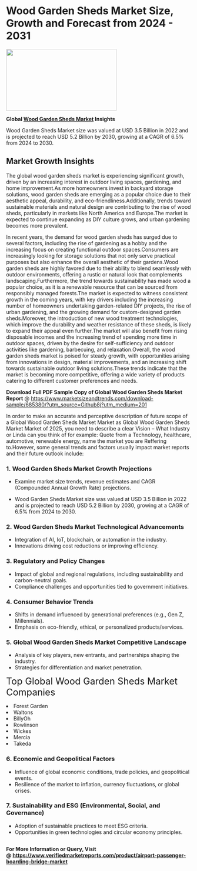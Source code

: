 <H1>Wood Garden Sheds Market Size, Growth and Forecast from 2024 - 2031</H1><img class="aligncenter size-medium wp-image-584254" src="https://thirdeyenews.in/wp-content/uploads/2024/09/Global-Market-Research-300x168.jpeg" alt="" width="300" height="168" /><p><strong>Global&nbsp;<a href="https://www.marketsizeandtrends.com/download-sample/685380/?utm_source=Github8j?utm_medium=201">Wood Garden Sheds Market</a> Insights</strong></p><p>Wood Garden Sheds Market size was valued at USD 3.5 Billion in 2022 and is projected to reach USD 5.2 Billion by 2030, growing at a CAGR of 6.5% from 2024 to 2030.</p><p><h2>Market Growth Insights</h2> <p>The global wood garden sheds market is experiencing significant growth, driven by an increasing interest in outdoor living spaces, gardening, and home improvement.As more homeowners invest in backyard storage solutions, wood garden sheds are emerging as a popular choice due to their aesthetic appeal, durability, and eco-friendliness.Additionally, trends toward sustainable materials and natural design are contributing to the rise of wood sheds, particularly in markets like North America and Europe.The market is expected to continue expanding as DIY culture grows, and urban gardening becomes more prevalent.</p> <p>In recent years, the demand for wood garden sheds has surged due to several factors, including the rise of gardening as a hobby and the increasing focus on creating functional outdoor spaces.Consumers are increasingly looking for storage solutions that not only serve practical purposes but also enhance the overall aesthetic of their gardens.Wood garden sheds are highly favored due to their ability to blend seamlessly with outdoor environments, offering a rustic or natural look that complements landscaping.Furthermore, the trend towards sustainability has made wood a popular choice, as it is a renewable resource that can be sourced from responsibly managed forests.The market is expected to witness consistent growth in the coming years, with key drivers including the increasing number of homeowners undertaking garden-related DIY projects, the rise of urban gardening, and the growing demand for custom-designed garden sheds.Moreover, the introduction of new wood treatment technologies, which improve the durability and weather resistance of these sheds, is likely to expand their appeal even further.The market will also benefit from rising disposable incomes and the increasing trend of spending more time in outdoor spaces, driven by the desire for self-sufficiency and outdoor activities like gardening, barbecuing, and relaxation.Overall, the wood garden sheds market is poised for steady growth, with opportunities arising from innovations in design, material improvements, and an increasing shift towards sustainable outdoor living solutions.These trends indicate that the market is becoming more competitive, offering a wide variety of products catering to different customer preferences and needs.</p> <p><span class=""><strong>Download Full PDF Sample Copy of Global Wood Garden Sheds Market Report</strong> @ <a href="https://www.marketsizeandtrends.com/download-sample/685380/?utm_source=Github8j?utm_medium=201" target="_blank">https://www.marketsizeandtrends.com/download-sample/685380/?utm_source=Github8j?utm_medium=201</a></span></p><p>In order to make an accurate and perceptive description of future scope of a Global&nbsp;Wood Garden Sheds Market Market as Global&nbsp;Wood Garden Sheds Market Market of 2025, you need to describe a clear Vision &ndash; What Industry or Linda can you think of for example: Quote from a Technology, healthcare, automotive, renewable energy, name the market you are Reffering to.However, some general trends and factors usually impact market reports and their future outlook include:</p><h3>1.&nbsp;<strong>Wood Garden Sheds Market Growth Projections</strong></h3><ul><li>Examine market size trends, revenue estimates and CAGR (Compounded Annual Growth Rate) projections.</li><li><p>Wood Garden Sheds Market size was valued at USD 3.5 Billion in 2022 and is projected to reach USD 5.2 Billion by 2030, growing at a CAGR of 6.5% from 2024 to 2030.</p></li></ul><h3>2.&nbsp;<strong>Wood Garden Sheds Market Technological Advancements</strong></h3><ul><li>Integration of AI, IoT, blockchain, or automation in the industry.</li><li>Innovations driving cost reductions or improving efficiency.</li></ul><h3>3.&nbsp;<strong>Regulatory and Policy Changes</strong></h3><ul><li>Impact of global and regional regulations, including sustainability and carbon-neutral goals.</li><li>Compliance challenges and opportunities tied to government initiatives.</li></ul><h3>4.&nbsp;<strong>Consumer Behavior Trends</strong></h3><ul><li>Shifts in demand influenced by generational preferences (e.g., Gen Z, Millennials).</li><li>Emphasis on eco-friendly, ethical, or personalized products/services.</li></ul><h3>5.&nbsp;<strong>Global Wood Garden Sheds Market Competitive Landscape</strong></h3><ul><li>Analysis of key players, new entrants, and partnerships shaping the industry.</li><li>Strategies for differentiation and market penetration.</li></ul><p data-pm-slice="1 1 []"><span style="color: inherit; font-family: inherit; font-size: 25px;">Top Global Wood Garden Sheds Market Companies</span></p><div class="" data-test-id=""><p><li>Forest Garden</li><li> Waltons</li><li> BillyOh</li><li> Rowlinson</li><li> Wickes</li><li> Mercia</li><li> Takeda</li></p></div><h3>6.&nbsp;<strong>Economic and Geopolitical Factors</strong></h3><ul><li>Influence of global economic conditions, trade policies, and geopolitical events.</li><li>Resilience of the market to inflation, currency fluctuations, or global crises.</li></ul><h3>7.&nbsp;<strong>Sustainability and ESG (Environmental, Social, and Governance)</strong></h3><ul><li>Adoption of sustainable practices to meet ESG criteria.</li><li>Opportunities in green technologies and circular economy principles.</li></ul><h2><strong style="font-size: 14px;">For More Information or Query, Visit @&nbsp;</strong><a style="background-color: #ffffff; font-size: 14px;" href="https://www.marketsizeandtrends.com/report/wood-garden-sheds-market/" target="_blank">https://www.verifiedmarketreports.com/product/airport-passenger-boarding-bridge-market</a></h2>